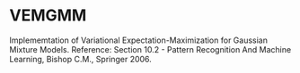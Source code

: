 # VEMGMM
Implememtation of Variational Expectation-Maximization for Gaussian Mixture Models.
Reference:
Section 10.2 - Pattern Recognition And Machine Learning, Bishop C.M., Springer 2006.

